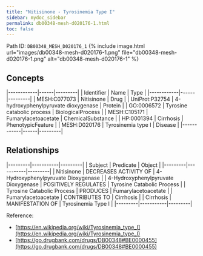 ```yaml
---
title: "Nitisinone - Tyrosinemia Type I"
sidebar: mydoc_sidebar
permalink: db00348-mesh-d020176-1.html
toc: false 
---
```



Path ID: `DB00348_MESH_D020176_1`
{% include image.html url="images/db00348-mesh-d020176-1.png" file="db00348-mesh-d020176-1.png" alt="db00348-mesh-d020176-1" %}

## Concepts

|------------|------|---------|
| Identifier | Name | Type    |
|------------|------|---------|
| MESH:C077073 | Nitisinone | Drug |
| UniProt:P32754 | 4-hydroxyphenylpyruvate dioxygenase | Protein |
| GO:0006572 | Tyrosine catabolic process | BiologicalProcess |
| MESH:C105171 | Fumarylacetoacetate | ChemicalSubstance |
| HP:0001394 | Cirrhosis | PhenotypicFeature |
| MESH:D020176 | Tyrosinemia type I | Disease |
|------------|------|---------|

## Relationships

|---------|-----------|---------|
| Subject | Predicate | Object  |
|---------|-----------|---------|
| Nitisinone | DECREASES ACTIVITY OF | 4-Hydroxyphenylpyruvate Dioxygenase |
| 4-Hydroxyphenylpyruvate Dioxygenase | POSITIVELY REGULATES | Tyrosine Catabolic Process |
| Tyrosine Catabolic Process | PRODUCES | Fumarylacetoacetate |
| Fumarylacetoacetate | CONTRIBUTES TO | Cirrhosis |
| Cirrhosis | MANIFESTATION OF | Tyrosinemia Type I |
|---------|-----------|---------|

Reference: 
  - [https://en.wikipedia.org/wiki/Tyrosinemia_type_I](https://en.wikipedia.org/wiki/Tyrosinemia_type_I)
  - [https://go.drugbank.com/drugs/DB00348#BE0000455](https://go.drugbank.com/drugs/DB00348#BE0000455)
